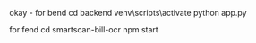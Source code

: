 okay - for bend
cd backend
venv\scripts\activate
python app.py

for fend
cd smartscan-bill-ocr
npm start
